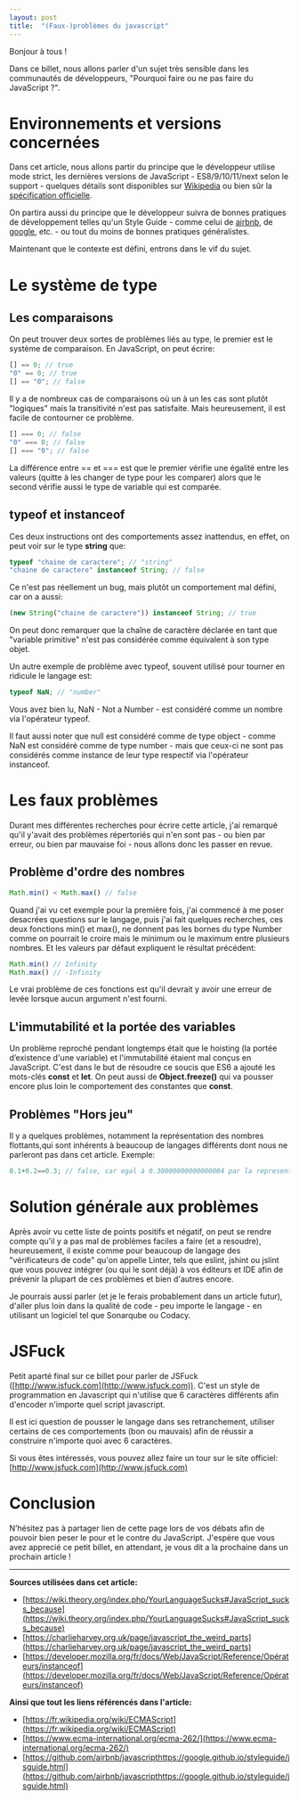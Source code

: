 ```yaml
---
layout: post
title:  "(Faux-)problèmes du javascript"
---
```


Bonjour à tous !  

Dans ce billet, nous allons parler d'un sujet très sensible dans les communautés de développeurs, "Pourquoi faire ou ne pas faire du JavaScript ?".   

# Environnements et versions concernées

Dans cet article, nous allons partir du principe que le développeur utilise mode strict, les dernières versions de JavaScript - ES8/9/10/11/next selon le support - quelques détails sont disponibles sur [Wikipedia](https://fr.wikipedia.org/wiki/ECMAScript) ou bien sûr la [spécification officielle](https://www.ecma-international.org/ecma-262/).  

On partira aussi du principe que le développeur suivra de bonnes pratiques de développement telles qu'un Style Guide - comme celui de [airbnb](https://github.com/airbnb/javascript), de [google](https://google.github.io/styleguide/jsguide.html), etc. - ou tout du moins de bonnes pratiques généralistes.  

Maintenant que le contexte est défini, entrons dans le vif du sujet.  

# Le système de type

## Les comparaisons

On peut trouver deux sortes de problèmes liés au type, le premier est le système de comparaison. En JavaScript, on peut écrire:  

```js
[] == 0; // true
"0" == 0; // true
[] == "0"; // false
```

Il y a de nombreux cas de comparaisons où un à un les cas sont plutôt "logiques" mais la transitivité n'est pas satisfaite. Mais heureusement, il est facile de contourner ce problème.

```js
[] === 0; // false
"0" === 0; // false
[] === "0"; // false
```

La différence entre == et === est que le premier vérifie une égalité entre les valeurs (quitte à les changer de type pour les comparer) alors que le second vérifie aussi le type de variable qui est comparée.  

## typeof et instanceof

Ces deux instructions ont des comportements assez inattendus, en effet, on peut voir sur le type **string** que:  
```js
typeof "chaine de caractere"; // "string"
"chaine de caractere" instanceof String; // false
```

Ce n'est pas réellement un bug, mais plutôt un comportement mal défini, car on a aussi:  
```js
(new String("chaine de caractere")) instanceof String; // true
```

On peut donc remarquer que la chaîne de caractère déclarée en tant que "variable primitive" n'est pas considérée comme équivalent à son type objet.  

Un autre exemple de problème avec typeof, souvent utilisé pour tourner en ridicule le langage est:
```js
typeof NaN; // "number"
```

Vous avez bien lu, NaN - Not a Number - est considéré comme un nombre via l'opérateur typeof.  

Il faut aussi noter que null est considéré comme de type object - comme NaN est considéré comme de type number - mais que ceux-ci ne sont pas considérés comme instance de leur type respectif via l'opérateur instanceof.  

# Les faux problèmes

Durant mes différentes recherches pour écrire cette article, j'ai remarqué qu'il y'avait des problèmes répertoriés qui n'en sont pas - ou bien par erreur, ou bien par mauvaise foi - nous allons donc les passer en revue.  

## Problème d'ordre des nombres

```js
Math.min() < Math.max() // false
```

Quand j'ai vu cet exemple pour la première fois, j'ai commencé à me poser desacrées questions sur le langage, puis j'ai fait quelques recherches, ces deux fonctions min() et max(), ne donnent pas les bornes du type Number comme on pourrait le croire mais le minimum ou le maximum entre plusieurs nombres. Et les valeurs par défaut expliquent le résultat précédent:

```js
Math.min() // Infinity
Math.max() // -Infinity
```

Le vrai problème de ces fonctions est qu'il devrait y avoir une erreur de levée lorsque aucun argument n'est fourni.

## L'immutabilité et la portée des variables

Un problème reproché pendant longtemps était que le hoisting (la portée d’existence d'une variable) et l'immutabilité étaient mal conçus en JavaScript. C'est dans le but de résoudre ce soucis que ES6 a ajouté les mots-clés **const** et **let**. On peut aussi de **Object.freeze()** qui va pousser encore plus loin le comportement des constantes que **const**.

## Problèmes "Hors jeu"

Il y a quelques problèmes, notamment la représentation des nombres flottants,qui sont inhérents à beaucoup de langages différents dont nous ne parleront pas dans cet article. Exemple:  
```js
0.1+0.2==0.3; // false, car egal à 0.30000000000000004 par la representation des nombres flottants
```

# Solution générale aux problèmes

Après avoir vu cette liste de points positifs et négatif, on peut se rendre compte qu'il y a pas mal de problèmes faciles a faire (et a resoudre), heureusement, il existe comme pour beaucoup de langage des "vérificateurs de code" qu'on appelle Linter, tels que eslint, jshint ou jslint que vous pouvez intégrer (ou qui le sont déjà) à vos éditeurs et IDE afin de prévenir la plupart de ces problèmes et bien d'autres encore.  

Je pourrais aussi parler (et je le ferais probablement dans un article futur), d'aller plus loin dans la qualité de code - peu importe le langage - en utilisant un logiciel tel que Sonarqube ou Codacy.

# JSFuck

Petit aparté final sur ce billet pour parler de JSFuck ([http://www.jsfuck.com](http://www.jsfuck.com)). C'est un style de programmation en Javascript qui n'utilise que 6 caractères différents afin d'encoder n'importe quel script javascript.  

Il est ici question de pousser le langage dans ses retranchement, utiliser certains de ces comportements (bon ou mauvais) afin de réussir a construire n'importe quoi avec 6 caractères.  

Si vous êtes intéressés, vous pouvez allez faire un tour sur le site officiel: [http://www.jsfuck.com](http://www.jsfuck.com)

# Conclusion

N’hésitez pas à partager lien de cette page lors de vos débats afin de pouvoir bien peser le pour et le contre du JavaScript. J'espère que vous avez apprecié ce petit billet, en attendant, je vous dit a la prochaine dans un prochain article !  

---

**Sources utilisées dans cet article:**  
- [https://wiki.theory.org/index.php/YourLanguageSucks#JavaScript_sucks_because](https://wiki.theory.org/index.php/YourLanguageSucks#JavaScript_sucks_because)
- [https://charlieharvey.org.uk/page/javascript_the_weird_parts](https://charlieharvey.org.uk/page/javascript_the_weird_parts)
- [https://developer.mozilla.org/fr/docs/Web/JavaScript/Reference/Opérateurs/instanceof](https://developer.mozilla.org/fr/docs/Web/JavaScript/Reference/Opérateurs/instanceof)

**Ainsi que tout les liens référencés dans l'article:**  
- [https://fr.wikipedia.org/wiki/ECMAScript](https://fr.wikipedia.org/wiki/ECMAScript)
- [https://www.ecma-international.org/ecma-262/](https://www.ecma-international.org/ecma-262/)
- [https://github.com/airbnb/javascripthttps://google.github.io/styleguide/jsguide.html](https://github.com/airbnb/javascripthttps://google.github.io/styleguide/jsguide.html)